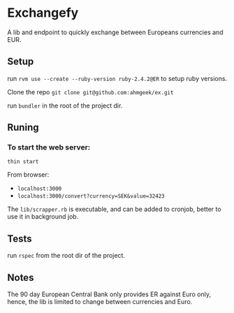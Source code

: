 # Exchangefy

A lib and endpoint to quickly exchange between Europeans currencies and EUR.

## Setup

run `rvm use --create --ruby-version ruby-2.4.2@ER`
to setup ruby versions.

Clone the repo `git clone git@github.com:ahmgeek/ex.git`

run `bundler` in the root of the project dir.


## Runing

### To start the web server:

`thin start`

From browser:

  * `localhost:3000`
  * `localhost:3000/convert?currency=SEK&value=32423`

The `lib/scrapper.rb` is executable, and can be added to cronjob,
better to use it in background job.

## Tests
run `rspec` from the root dir of the project.

## Notes

The 90 day European Central Bank only provides ER against Euro only,
hence, the lib is limited to change between currencies and Euro.

